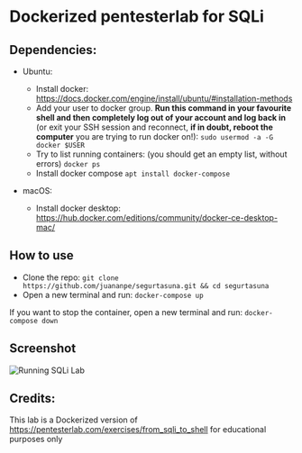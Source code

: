 # Dockerized pentesterlab for SQLi

## Dependencies:

* Ubuntu:
  - Install docker: https://docs.docker.com/engine/install/ubuntu/#installation-methods
  - Add your user to docker group.   **Run this command in your favourite shell and then completely log out of your account and log back in** (or exit your SSH session and reconnect, **if in doubt, reboot the computer** you are trying to run docker on!): 
           ``sudo usermod -a -G docker $USER``
  - Try to list running containers: (you should get an empty list, without errors)
  ``docker ps``
  - Install docker compose
  ``apt install docker-compose``


* macOS:
  - Install docker desktop: https://hub.docker.com/editions/community/docker-ce-desktop-mac/

## How to use
* Clone the repo:
``git clone https://github.com/juananpe/segurtasuna.git && cd segurtasuna``
* Open a new terminal and run:
``docker-compose up``

If you want to stop the container, open a new terminal and run:
``docker-compose down``

## Screenshot

![Running SQLi Lab](https://ikasten.io/images/sqli_pentestlab.png)

## Credits:
This lab is a Dockerized version of https://pentesterlab.com/exercises/from_sqli_to_shell for educational purposes only
